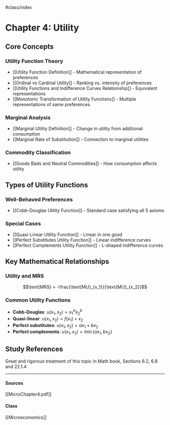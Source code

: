 #class/index

# Chapter 4: Utility

## Core Concepts

### Utility Function Theory
- [[Utility Function Definition]] - Mathematical representation of preferences
- [[Ordinal vs Cardinal Utility]] - Ranking vs. intensity of preferences  
- [[Utility Functions and Indifference Curves Relationship]] - Equivalent representations
- [[Monotonic Transformation of Utility Functions]] - Multiple representations of same preferences

### Marginal Analysis
- [[Marginal Utility Definition]] - Change in utility from additional consumption
- [[Marginal Rate of Substitution]] - Connection to marginal utilities

### Commodity Classification
- [[Goods Bads and Neutral Commodities]] - How consumption affects utility

## Types of Utility Functions

### Well-Behaved Preferences
- [[Cobb-Douglas Utility Function]] - Standard case satisfying all 5 axioms

### Special Cases
- [[Quasi-Linear Utility Function]] - Linear in one good
- [[Perfect Substitutes Utility Function]] - Linear indifference curves
- [[Perfect Complements Utility Function]] - L-shaped indifference curves

## Key Mathematical Relationships

### Utility and MRS
$$\text{MRS} = -\frac{\text{MU}_{x_1}}{\text{MU}_{x_2}}$$

### Common Utility Functions
- **Cobb-Douglas**: $u(x_1, x_2) = x_1^a x_2^b$
- **Quasi-linear**: $u(x_1, x_2) = f(x_1) + x_2$
- **Perfect substitutes**: $u(x_1, x_2) = ax_1 + bx_2$
- **Perfect complements**: $u(x_1, x_2) = \min\{ax_1, bx_2\}$

## Study References

Great and rigorous treatment of this topic in Math book, Sections 6.2, 6.8 and 22.1.4

---
#### Sources
[[MicroChapter4.pdf]]
#### Class
[[Microeconomics]]